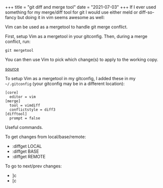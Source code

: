 +++
title = "git diff and merge tool"
date = "2021-07-03"
+++
If I ever used something for my merge/diff tool for git I would use either meld or diff-so-fancy but doing it in vim seems awesome as well:

Vim can be used as a mergetool to handle git merge conflict.

First, setup Vim as a mergetool in your gitconfig. Then, during a merge conflict, run:

```
git mergetool
```

You can then use Vim to pick which change(s) to apply to the working copy.

[source](https://twitter.com/learnvim/status/1410968295004594190)

To setup Vim as a mergetool in my gitconfig, I added these in my `~/.gitconfig` (your gitconfig may be in a different location):

```
[core]
  editor = vim
[merge]
  tool = vimdiff
  conflictstyle = diff3
[difftool]
  prompt = false

```

Useful commands.

To get changes from local/base/remote:
- :diffget LOCAL
- :diffget BASE
- :diffget REMOTE

To go to next/prev changes:
- ]c
- [c

